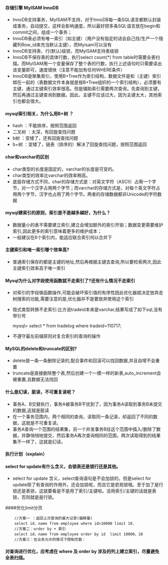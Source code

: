 #### 存储引擎 MyISAM  InnoDB
* InnoDB支持事务，MyISAM不支持，对于InnoDB每一条SQL语言都默认封装成事务，自动提交，这样会影响速度，所以最好把多条SQL语言放在begin和commit之间，组成一个事务； 
* InnoDB表必须有唯一索引（如主键）（用户没有指定的话会自己找/生产一个隐藏列Row_id来充当默认主键），而Myisam可以没有
* InnoDB支持表、行(默认)级锁，而MyISAM支持表级锁
* InnoDB不保存表的具体行数，执行select count(*) from table时需要全表扫描。而MyISAM用一个变量保存了整个表的行数，执行上述语句时只需要读出该变量即可，速度很快（注意不能加有任何WHERE条件）
* InnoDB是聚集索引，使用B+Tree作为索引结构，数据文件是和（主键）索引绑在一起的（表数据文件本身就是按B+Tree组织的一个索引结构），必须要有主键，通过主键索引效率很高。但是辅助索引需要两次查询，先查询到主键，然后再通过主键查询到数据。因此，主键不应该过大，因为主键太大，其他索引也都会很大。

#### mysql索引相关，为什么用B+树 ？
* hash ：不能排序，按照范围返回
* 二叉树 ：太深，有回旋查找问题
* b树 ：变矮了，还有回旋查找问题
* b+树 ：变矮了，链表（排序的）解决了回旋查找问题，按照范围返回

#### char和varchar的区别
* char类型的长度是固定的，varchar的长度是可变的。
* char类型的效率比varchar的效率稍高。
* 底层存储方式不同，char的存储方式是：对英文字符（ASCII）占用一个字节，对一个汉字占用两个字节；而varchar的存储方式是，对每个英文字符占用两个字节，汉字也占用了两个字节。两者的存储数据都非Unicode的字符数据

#### mysql建索引的原则，索引是不是越多越好，为什么？
* 数据量小的表不需要建立索引,建立会增加额外的索引开销；数据变更需要维护索引,因此更多的索引意味着更多的维护成本；
* 一般建议在6个索引内，能适应联合索引何以合并下

#### 主键索引和唯一索引哪个效率高?
* 普通索引保存的都是主键的地址,然后再根据主键去查询,所以要检索两次,因此主键索引效率高于唯一索引

#### Mysql为什么对字段使用函数就不走索引了?还有什么情况不走索引
* 对索引的字段做函数操作,可能会破坏索引值的有序性因此优化器就决定放弃走树搜索的功能,需要注意的是,优化器并不是要放弃使用这个索引
* 隐式类型转换不走索引:比方说tradeid本来是varchar,结果写成了如下sql,没有带引号

    mysql> select * from tradelog where tradeid=110717;
* 不遵守最左前缀原则对复合索引的查询的操作

#### MySQL的delete和truncate的区别?
* delete是一条一条删除记录的,配合事件和回滚可以找回数据,并且自增不会重置
* truncate是直接删除整个表,然后创建一个一模一样的新表,auto_increment会被重置,且数据无法找回

#### 什么是幻读，脏读，不可重复读呢？
* 事务A、B交替执行，事务A被事务B干扰到了，因为事务A读取到事务B未提交的数据,这就是脏读
* 在一个事务范围内，两个相同的查询，读取同一条记录，却返回了不同的数据，这就是不可重复读。
* 事务A查询一个范围的结果集，另一个并发事务B往这个范围中插入/删除了数据，并静悄悄地提交，然后事务A再次查询相同的范围，两次读取得到的结果集不一样了，这就是幻读。

#### 执行计划（explain）
#### select for update有什么含义，会锁表还是锁行还是其他。
* select for update 含义，select查询语句是不会加锁的，但是select for update除了有查询的作用外，还会加锁呢，而且它是悲观锁哦。至于加了是行锁还是表锁，这就要看是不是用了索引/主键啦。没用索引/主键的话就是表锁，否则就是是行锁。

####优化limit分页

		//方案一 ：返回上次查询的最大记录(偏移量)
		select id，name from employee where id>10000 limit 10.
		//方案二：order by + 索引
		select id，name from employee order by id  limit 10000，10
		//方案三：在业务允许的情况下限制页数：
#### 对查询进行优化，应考虑在 where 及 order by 涉及的列上建立索引，尽量避免全表扫描。